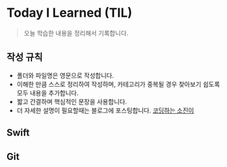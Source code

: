 # Today I Learned (TIL)

> 오늘 학습한 내용을 정리해서 기록합니다.

## 작성 규칙

- 폴더와 파일명은 영문으로 작성합니다.
- 이해한 만큼 스스로 정리하여 작성하며, 카테고리가 중복될 경우 찾아보기 쉽도록 모두 내용을 추가합니다.
- 짧고 간결하며 핵심적인 문장을 사용합니다.
- 더 자세한 설명이 필요할때는 블로그에 포스팅합니다. [코딩하는 소진이](https://coding-sojin2.tistory.com/)

## Swift

## Git
